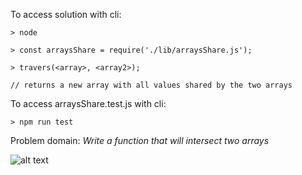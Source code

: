 To access solution with cli:

`> node`

`> const arraysShare = require('./lib/arraysShare.js');`

`> travers(<array>, <array2>);`

`// returns a new array with all values shared by the two arrays`

To access arraysShare.test.js with cli:

`> npm run test`

Problem domain: _Write a function that will intersect two arrays_

![alt text](https://github.com/EnderSmith/WhiteBoardChallenges/blob/whiteboard-challenge-03/whiteboard-challenge-03/pseudocode.jpg?raw=true)
